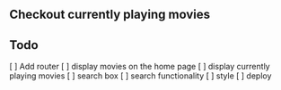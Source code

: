 ## Checkout currently playing movies

## Todo

[ ] Add router
[ ] display movies on the home page
[ ] display currently playing movies
[ ] search box
[ ] search functionality
[ ] style
[ ] deploy